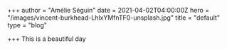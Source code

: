 +++
author = "Amélie Séguin"
date = 2021-04-02T04:00:00Z
hero = "/images/vincent-burkhead-LhlxYMfnTF0-unsplash.jpg"
title = "default"
type = "blog"

+++
This is a beautiful day